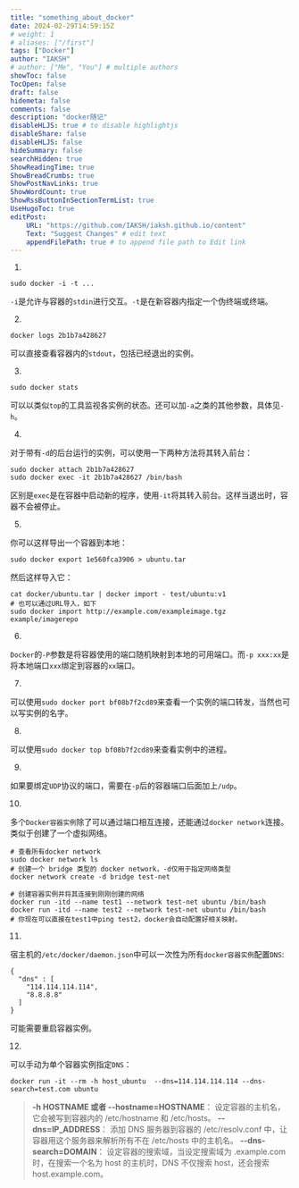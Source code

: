 ```yaml
---
title: "something_about_docker"
date: 2024-02-29T14:59:15Z
# weight: 1
# aliases: ["/first"]
tags: ["Docker"]
author: "IAKSH"
# author: ["Me", "You"] # multiple authors
showToc: false
TocOpen: false
draft: false
hidemeta: false
comments: false
description: "docker随记"
disableHLJS: true # to disable highlightjs
disableShare: false
disableHLJS: false
hideSummary: false
searchHidden: true
ShowReadingTime: true
ShowBreadCrumbs: true
ShowPostNavLinks: true
ShowWordCount: true
ShowRssButtonInSectionTermList: true
UseHugoToc: true
editPost:
    URL: "https://github.com/IAKSH/iaksh.github.io/content"
    Text: "Suggest Changes" # edit text
    appendFilePath: true # to append file path to Edit link
---
```


1. 
```
sudo docker -i -t ...
```
`-i`是允许与容器的`stdin`进行交互。`-t`是在新容器内指定一个伪终端或终端。

2. 
```
docker logs 2b1b7a428627
```
可以直接查看容器内的`stdout`，包括已经退出的实例。

3. 
```
sudo docker stats
```
可以以类似`top`的工具监视各实例的状态。还可以加`-a`之类的其他参数，具体见`-h`。

4. 
对于带有`-d`的后台运行的实例，可以使用一下两种方法将其转入前台：
```
sudo docker attach 2b1b7a428627
sudo docker exec -it 2b1b7a428627 /bin/bash
```
区别是`exec`是在容器中启动新的程序，使用`-it`将其转入前台。这样当退出时，容器不会被停止。

5. 
你可以这样导出一个容器到本地：
```
sudo docker export 1e560fca3906 > ubuntu.tar
```
然后这样导入它：
```
cat docker/ubuntu.tar | docker import - test/ubuntu:v1
# 也可以通过URL导入，如下
sudo docker import http://example.com/exampleimage.tgz example/imagerepo
```

6. 
`Docker`的`-P`参数是将容器使用的端口随机映射到本地的可用端口。而`-p xxx:xx`是将本地端口`xxx`绑定到容器的`xx`端口。

7. 
可以使用`sudo docker port bf08b7f2cd89`来查看一个实例的端口转发，当然也可以写实例的名字。

8. 
可以使用`sudo docker top bf08b7f2cd89`来查看实例中的进程。

9. 
如果要绑定`UDP`协议的端口，需要在`-p`后的容器端口后面加上`/udp`。

10. 
多个`Docker容器实例`除了可以通过端口相互连接，还能通过`docker network`连接。类似于创建了一个虚拟网络。
```
# 查看所有docker network
sudo docker network ls
# 创建一个 bridge 类型的 docker network，-d仅用于指定网络类型
docker network create -d bridge test-net

# 创建容器实例并将其连接到刚刚创建的网络
docker run -itd --name test1 --network test-net ubuntu /bin/bash
docker run -itd --name test2 --network test-net ubuntu /bin/bash
# 你现在可以直接在test1中ping test2，docker会自动配置好相关映射。
```

11. 
宿主机的`/etc/docker/daemon.json`中可以一次性为所有`docker容器实例`配置`DNS`:
```
{
  "dns" : [
    "114.114.114.114",
    "8.8.8.8"
  ]
}
```
可能需要重启容器实例。


12.
可以手动为单个容器实例指定`DNS`：
```
docker run -it --rm -h host_ubuntu  --dns=114.114.114.114 --dns-search=test.com ubuntu
```
>**-h HOSTNAME 或者 --hostname=HOSTNAME**： 设定容器的主机名，它会被写到容器内的 /etc/hostname 和 /etc/hosts。
**--dns=IP_ADDRESS**： 添加 DNS 服务器到容器的 /etc/resolv.conf 中，让容器用这个服务器来解析所有不在 /etc/hosts 中的主机名。
**--dns-search=DOMAIN**： 设定容器的搜索域，当设定搜索域为 .example.com 时，在搜索一个名为 host 的主机时，DNS 不仅搜索 host，还会搜索 host.example.com。

